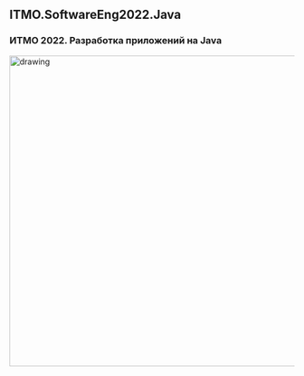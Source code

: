 ## ITMO.SoftwareEng2022.Java
### ИТМО 2022. Разработка приложений на Java
<img src="https://ie.wampi.ru/2022/09/29/AASP_NET.jpg" alt="drawing" width="550"/>


